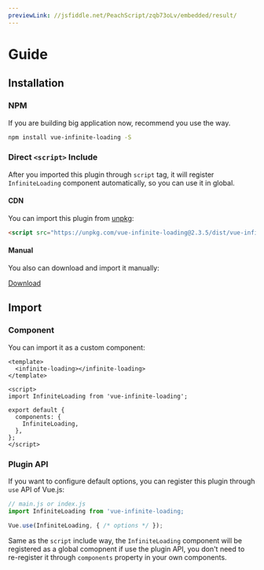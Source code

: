 ```yaml
---
previewLink: //jsfiddle.net/PeachScript/zqb73oLv/embedded/result/
---
```

# Guide

## Installation

### NPM

If you are building big application now, recommend you use the way.

``` bash
npm install vue-infinite-loading -S
```

### Direct `<script>` Include

After you imported this plugin through `script` tag, it will register `InfiniteLoading` component automatically, so you can use it in global.

#### CDN

You can import this plugin from [unpkg](https://unpkg.com):

``` html
<script src="https://unpkg.com/vue-infinite-loading@2.3.5/dist/vue-infinite-loading.js"></script>
```

#### Manual

You also can download and import it manually:

<a target="_blank" href="https://github.com/PeachScript/vue-infinite-loading/raw/master/dist/vue-infinite-loading.js" class="button button-small button-basic">Download</a>

## Import

### Component

You can import it as a custom component:

``` vue
<template>
  <infinite-loading></infinite-loading>
</template>

<script>
import InfiniteLoading from 'vue-infinite-loading';

export default {
  components: {
    InfiniteLoading,
  },
};
</script>
```

### Plugin API

If you want to configure default options, you can register this plugin through `use` API of Vue.js:

``` js
// main.js or index.js
import InfiniteLoading from 'vue-infinite-loading;

Vue.use(InfiniteLoading, { /* options */ });
```

Same as the `script` include way, the `InfiniteLoading` component will be registered as a global comopnent if use the plugin API, you don't need to re-register it through `components` property in your own components.
